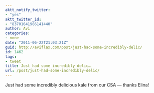 ```yaml
---
aktt_notify_twitter:
- "yes"
aktt_twitter_id:
- "83701641966141440"
author: Avi
categories:
- none
date: "2011-06-22T21:03:21Z"
guid: http://aviflax.com/post/just-had-some-incredibly-delic/
id: 1462
tags:
- tweet
title: Just had some incredibly delic…
url: /post/just-had-some-incredibly-delic/
---
```

Just had some incredibly delicious kale from our CSA — thanks Elina!
